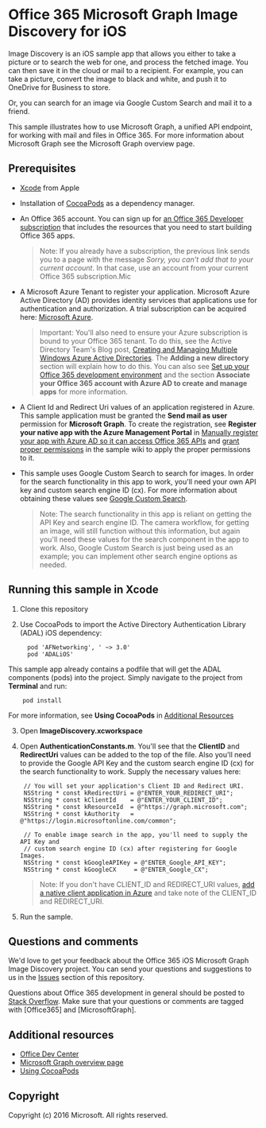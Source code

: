 # Office 365 Microsoft Graph Image Discovery for iOS

Image Discovery is an iOS sample app that allows you either to take a picture or to search the web for one, and process the fetched image. You can then save it in the cloud or mail to a recipient. For example, you can take a picture, convert the image to black and white, and push it to OneDrive for Business to store.



Or, you can search for an image via Google Custom Search and mail it to a friend.



This sample illustrates how to use Microsoft Graph, a unified API endpoint, for working with mail and files in Office 365. For more information about Microsoft Graph see the Microsoft Graph overview page.

## Prerequisites
* [Xcode](https://developer.apple.com/xcode/downloads/) from Apple
* Installation of [CocoaPods](https://guides.cocoapods.org/using/using-cocoapods.html) as a dependency manager.
* An Office 365 account. You can sign up for [an Office 365 Developer subscription](https://portal.office.com/Signup/Signup.aspx?OfferId=6881A1CB-F4EB-4db3-9F18-388898DAF510&DL=DEVELOPERPACK&ali=1#0) that includes the resources that you need to start building Office 365 apps.

     > Note: If you already have a subscription, the previous link sends you to a page with the message *Sorry, you can’t add that to your current account*. In that case, use an account from your current Office 365 subscription.Mic
* A Microsoft Azure Tenant to register your application. Microsoft Azure Active Directory (AD) provides identity services that applications use for authentication and authorization. A trial subscription can be acquired here: [Microsoft Azure](https://account.windowsazure.com/SignUp).

     > Important: You'll also need to ensure your Azure subscription is bound to your Office 365 tenant. To do this, see the Active Directory Team's Blog post, [Creating and Managing Multiple Windows Azure Active Directories](http://blogs.technet.com/b/ad/archive/2013/11/08/creating-and-managing-multiple-windows-azure-active-directories.aspx). The **Adding a new directory** section will explain how to do this. You can also see [Set up your Office 365 development environment](https://msdn.microsoft.com/office/office365/howto/setup-development-environment#bk_CreateAzureSubscription) and the section **Associate your Office 365 account with Azure AD to create and manage apps** for more information.
      
* A Client Id and Redirect Uri values of an application registered in Azure. This sample application must be granted the **Send mail as user** permission for **Microsoft Graph**. To create the registration, see **Register your native app with the Azure Management Portal** in [Manually register your app with Azure AD so it can access Office 365 APIs](https://msdn.microsoft.com/en-us/office/office365/howto/add-common-consent-manually) and [grant proper permissions](https://github.com/OfficeDev/O365-iOS-Microsoft-Graph-Connect/wiki/Grant-permissions-to-the-Connect-application-in-Azure) in the sample wiki to apply the proper permissions to it.

* This sample uses Google Custom Search to search for images. In order for the search functionality in this app to work, you'll need your own API key and custom search engine ID (cx). For more information about obtaining these values see [Google Custom Search](https://developers.google.com/custom-search/docs/overview). 

   > Note: The search functionality in this app is reliant on getting the API Key and search engine ID. The camera workflow, for getting an image, will still function without this information, but again you'll need these values for the search component in the app to work. Also, Google Custom Search is just being used as an example; you can implement other search engine options as needed.

       
## Running this sample in Xcode

1. Clone this repository
2. Use CocoaPods to import the Active Directory Authentication Library (ADAL) iOS dependency:
        
	     pod 'AFNetworking', ' ~> 3.0'
	     pod 'ADALiOS'

 This sample app already contains a podfile that will get the ADAL components (pods) into  the project. Simply navigate to the project from **Terminal** and run: 
        
        pod install
        
   For more information, see **Using CocoaPods** in [Additional Resources](#AdditionalResources)
  
3. Open **ImageDiscovery.xcworkspace**
4. Open **AuthenticationConstants.m**. You'll see that the **ClientID** and **RedirectUri** values can be added to the top of the file. Also you'll need to provide the Google API Key and the custom search engine ID (cx) for the search functionality to work. Supply the necessary values here:

        // You will set your application's Client ID and Redirect URI.
        NSString * const kRedirectUri = @"ENTER_YOUR_REDIRECT_URI";
        NSString * const kClientId    = @"ENTER_YOUR_CLIENT_ID";
        NSString * const kResourceId  = @"https://graph.microsoft.com";
        NSString * const kAuthority   = @"https://login.microsoftonline.com/common";
        
        // To enable image search in the app, you'll need to supply the API Key and 
        // custom search engine ID (cx) after registering for Google Images.
        NSString * const kGoogleAPIKey = @"ENTER_Google_API_KEY";
        NSString * const kGoogleCX     = @"ENTER_Google_CX";

    > Note: If you don't have CLIENT_ID and REDIRECT_URI values, [add a native client application in Azure](https://msdn.microsoft.com/library/azure/dn132599.aspx#BKMK_Adding) and take note of the CLIENT\_ID and REDIRECT_URI.

5. Run the sample.


## Questions and comments

We'd love to get your feedback about the Office 365 iOS Microsoft Graph Image Discovery project. You can send your questions and suggestions to us in the [Issues](https://github.com/OfficeDev/O365-iOS-Microsoft-Graph-Image-Discovery/issues) section of this repository.

Questions about Office 365 development in general should be posted to [Stack Overflow](http://stackoverflow.com/questions/tagged/Office365+API). Make sure that your questions or comments are tagged with [Office365] and [MicrosoftGraph].


## Additional resources

* [Office Dev Center](http://dev.office.com/)
* [Microsoft Graph overview page](https://graph.microsoft.io)
* [Using CocoaPods](https://guides.cocoapods.org/using/using-cocoapods.html)

## Copyright
Copyright (c) 2016 Microsoft. All rights reserved.

